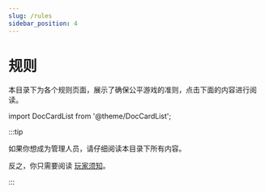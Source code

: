 ```yaml
---
slug: /rules
sidebar_position: 4
---
```


# 规则

本目录下为各个规则页面，展示了确保公平游戏的准则，点击下面的内容进行阅读。

import DocCardList from '@theme/DocCardList';

<DocCardList />

:::tip

如果你想成为管理人员，请仔细阅读本目录下所有内容。

反之，你只需要阅读 [玩家须知](./player-notice.md)。

:::